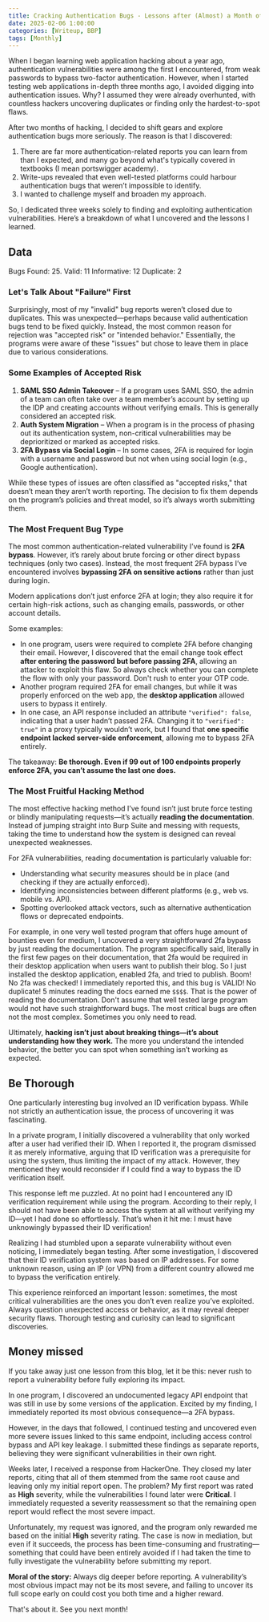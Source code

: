 ```yaml
---
title: Cracking Authentication Bugs - Lessons after (Almost) a Month of Focus
date: 2025-02-06 1:00:00
categories: [Writeup, BBP]
tags: [Monthly]
---
```


When I began learning web application hacking about a year ago, authentication vulnerabilities were among the first I encountered, from weak passwords to bypass two-factor authentication. However, when I started testing web applications in-depth three months ago, I avoided digging into authentication issues. Why? I assumed they were already overhunted, with countless hackers uncovering duplicates or finding only the hardest-to-spot flaws.

After two months of hacking, I decided to shift gears and explore authentication bugs more seriously. The reason is that I discovered:

1. There are far more authentication-related reports you can learn from than I expected, and many go beyond what's typically covered in textbooks (I mean portswigger academy).
2. Write-ups revealed that even well-tested platforms could harbour authentication bugs that weren’t impossible to identify.
3. I wanted to challenge myself and broaden my approach.

So, I dedicated three weeks solely to finding and exploiting authentication vulnerabilities. Here’s a breakdown of what I uncovered and the lessons I learned.

## Data

Bugs Found: 25.
Valid: 11
Informative: 12
Duplicate: 2

### Let's Talk About "Failure" First

Surprisingly, most of my "invalid" bug reports weren’t closed due to duplicates. This was unexpected—perhaps because valid authentication bugs tend to be fixed quickly. Instead, the most common reason for rejection was "accepted risk" or "intended behavior." Essentially, the programs were aware of these "issues" but chose to leave them in place due to various considerations.

### Some Examples of Accepted Risk

1. **SAML SSO Admin Takeover** – If a program uses SAML SSO, the admin of a team can often take over a team member’s account by setting up the IDP and creating accounts without verifying emails. This is generally considered an accepted risk.
2. **Auth System Migration** – When a program is in the process of phasing out its authentication system, non-critical vulnerabilities may be deprioritized or marked as accepted risks.
3. **2FA Bypass via Social Login** – In some cases, 2FA is required for login with a username and password but not when using social login (e.g., Google authentication).

While these types of issues are often classified as "accepted risks," that doesn’t mean they aren’t worth reporting. The decision to fix them depends on the program’s policies and threat model, so it’s always worth submitting them.

### The Most Frequent Bug Type

The most common authentication-related vulnerability I’ve found is **2FA bypass**. However, it’s rarely about brute forcing or other direct bypass techniques (only two cases). Instead, the most frequent 2FA bypass I’ve encountered involves **bypassing 2FA on sensitive actions** rather than just during login.

Modern applications don’t just enforce 2FA at login; they also require it for certain high-risk actions, such as changing emails, passwords, or other account details.

Some examples:

- In one program, users were required to complete 2FA before changing their email. However, I discovered that the email change took effect **after entering the password but before passing 2FA**, allowing an attacker to exploit this flaw. So always check whether you can complete the flow with only your password. Don't rush to enter your OTP code.
- Another program required 2FA for email changes, but while it was properly enforced on the web app, the **desktop application** allowed users to bypass it entirely.
- In one case, an API response included an attribute `"verified": false`, indicating that a user hadn’t passed 2FA. Changing it to `"verified": true"` in a proxy typically wouldn’t work, but I found that **one specific endpoint lacked server-side enforcement**, allowing me to bypass 2FA entirely.

The takeaway: **Be thorough. Even if 99 out of 100 endpoints properly enforce 2FA, you can’t assume the last one does.**

### The Most Fruitful Hacking Method

The most effective hacking method I’ve found isn’t just brute force testing or blindly manipulating requests—it’s actually **reading the documentation**. Instead of jumping straight into Burp Suite and messing with requests, taking the time to understand how the system is designed can reveal unexpected weaknesses.

For 2FA vulnerabilities, reading documentation is particularly valuable for:

- Understanding what security measures should be in place (and checking if they are actually enforced).
- Identifying inconsistencies between different platforms (e.g., web vs. mobile vs. API).
- Spotting overlooked attack vectors, such as alternative authentication flows or deprecated endpoints.

For example, in one very well tested program that offers huge amount of bounties even for medium, I uncovered a very straightforward 2fa bypass by just reading the documentation. The program specifically said, literally in the first few pages on their documentation, that 2fa would be required in their desktop application when users want to publish their blog. So I just installed the desktop application, enabled 2fa, and tried to publish. Boom! No 2fa was checked! I immediately reported this, and this bug is VALID! No duplicate! 5 minutes reading the docs earned me `$$$$`. That is the power of reading the documentation. Don't assume that well tested large program would not have such straightforward bugs. The most critical bugs are often not the most complex. Sometimes you only need to read.

Ultimately, **hacking isn’t just about breaking things—it’s about understanding how they work.** The more you understand the intended behavior, the better you can spot when something isn’t working as expected.

## Be Thorough
One particularly interesting bug involved an ID verification bypass. While not strictly an authentication issue, the process of uncovering it was fascinating.

In a private program, I initially discovered a vulnerability that only worked after a user had verified their ID. When I reported it, the program dismissed it as merely informative, arguing that ID verification was a prerequisite for using the system, thus limiting the impact of my attack. However, they mentioned they would reconsider if I could find a way to bypass the ID verification itself.

This response left me puzzled. At no point had I encountered any ID verification requirement while using the program. According to their reply, I should not have been able to access the system at all without verifying my ID—yet I had done so effortlessly. That’s when it hit me: I must have unknowingly bypassed their ID verification!

Realizing I had stumbled upon a separate vulnerability without even noticing, I immediately began testing. After some investigation, I discovered that their ID verification system was based on IP addresses. For some unknown reason, using an IP (or VPN) from a different country allowed me to bypass the verification entirely.

This experience reinforced an important lesson: sometimes, the most critical vulnerabilities are the ones you don’t even realize you’ve exploited. Always question unexpected access or behavior, as it may reveal deeper security flaws. Thorough testing and curiosity can lead to significant discoveries.
## Money missed
If you take away just one lesson from this blog, let it be this: never rush to report a vulnerability before fully exploring its impact.

In one program, I discovered an undocumented legacy API endpoint that was still in use by some versions of the application. Excited by my finding, I immediately reported its most obvious consequence—a 2FA bypass.

However, in the days that followed, I continued testing and uncovered even more severe issues linked to this same endpoint, including access control bypass and API key leakage. I submitted these findings as separate reports, believing they were significant vulnerabilities in their own right.

Weeks later, I received a response from HackerOne. They closed my later reports, citing that all of them stemmed from the same root cause and leaving only my initial report open. The problem? My first report was rated as **High** severity, while the vulnerabilities I found later were **Critical**. I immediately requested a severity reassessment so that the remaining open report would reflect the most severe impact.

Unfortunately, my request was ignored, and the program only rewarded me based on the initial **High** severity rating. The case is now in mediation, but even if it succeeds, the process has been time-consuming and frustrating—something that could have been entirely avoided if I had taken the time to fully investigate the vulnerability before submitting my report.

**Moral of the story:** Always dig deeper before reporting. A vulnerability’s most obvious impact may not be its most severe, and failing to uncover its full scope early on could cost you both time and a higher reward.

That's about it. See you next month!

